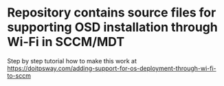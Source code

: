 # Repository contains source files for supporting OSD installation through Wi-Fi in SCCM/MDT

Step by step tutorial how to make this work at https://doitpsway.com/adding-support-for-os-deployment-through-wi-fi-to-sccm
